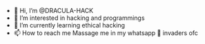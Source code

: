 - 👋 Hi, I’m @DRACULA-HACK
- 👀 I’m interested in hacking and programmings
- 🌱 I’m currently learning ethical hacking
- 📫 How to reach me 
Massage me in my whatsapp 
💞 invaders ofc

<!---
DRACULA-HACK/DRACULA-HACK is a ✨ special ✨ repository because its `README.md` (this file) appears on your GitHub profile.
You can click the Preview link to take a look at your changes.
--->
